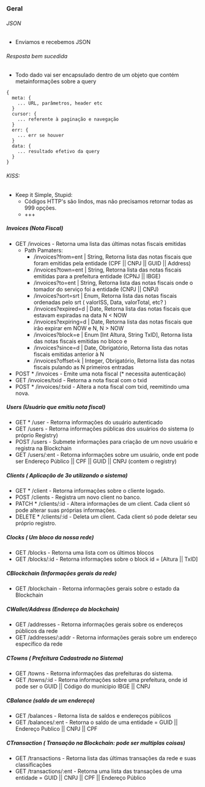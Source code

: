 ### Geral

###### JSON
  - Enviamos e recebemos JSON

###### Resposta bem sucedida
  - Todo dado vai ser encapsulado dentro de um objeto que contém metainformações sobre a query

```
{
  meta: {
    ... URL, parâmetros, header etc
  }
  cursor: {
    ... referente à paginação e navegação
  }
  err: {
    ... err se houver
  }
  data: {
    ... resultado efetivo da query
  }
}
```

###### KISS: 
  - Keep it Simple, Stupid:
    - Códigos HTTP's são lindos, mas não precisamos retornar todas as 999 opções.
    - +++ 

##### Invoices (Nota Fiscal) 
  - GET /invoices - Retorna uma lista das últimas notas fiscais emitidas 
    - Path Pamaters:
      - /invoices?from=ent    | String, Retorna lista das notas fiscais que foram emitidas pela entidade (CPF || CNPJ || GUID || Address)
      - /invoices?town=ent    | String, Retorna lista das notas fiscais emitidas para a prefeitura entidade (CPNJ || IBGE)
      - /invoices?to=ent      | String, Retorna lista das notas fiscais onde o tomador do serviço foi a entidade (CNPJ || CNPJ)
      - /invoices?sort=srt    | Enum, Retorna lista das notas fiscais ordenadas pelo srt ( valorISS, Data, valorTotal, etc? )
      - /invoices?expired=d   | Date, Retorna lista das notas fiscais que estavam expiradas na data N < NOW
      - /invoices?expiring=d  | Date, Retorna lista das notas fiscais que irão expirar em NOW e N, N > NOW
      - /invoices?block=e     | Enum [Int Altura, String TxID], Retorna lista das notas fiscais emitidas no bloco e
      - /invoices?since=d     | Date, Obrigatório, Retorna lista das notas fiscais emitidas anterior à N
      - /invoices?offset=k    | Integer, Obrigatório, Retorna lista das notas fiscais pulando as N primeiros entradas
  - POST * /invoices - Emite uma nota fiscal (* necessita autenticação)
  - GET /invoices/txid - Retorna a nota fiscal com o txid 
  - POST * /invoices/:txid - Altera a nota fiscal com txid, reemitindo uma nova.

##### Users (Usuário que emitiu nota fiscal) 
  - GET * /user - Retorna informações do usuário autenticado
  - GET /users - Retorna informações públicas dos usuários do sistema (o próprio Registry)
  - POST /users - Submete informações para criação de um novo usuário e registra na Blockchain
  - GET /users/:ent - Retorna informações sobre um usuário, onde ent pode ser Endereço Público || CPF || GUID || CNPJ (contem o registry)

##### Clients ( Aplicação de 3o utilizando o sistema)
  - GET * /client - Retorna informações sobre o cliente logado.
  - POST /clients - Registra um novo client no banco.
  - PATCH * /clients/:id - Altera informações de um client. Cada client só pode alterar suas próprias informações.
  - DELETE * /clients/:id - Deleta um client. Cada client só pode deletar seu próprio registro. 
  
##### Clocks ( Um bloco da nossa rede) 
  - GET /blocks - Retorna uma lista com os últimos blocos
  - GET /blocks/:id - Retorna informações sobre o block id = [Altura || TxID]

##### CBlockchain (Informações gerais da rede)
  - GET /blockchain - Retorna informações gerais sobre o estado da Blockchain
  
##### CWallet/Address (Endereço da blockchain) 
  - GET /addresses - Retorna informações gerais sobre os endereços públicos da rede
  - GET /addresses/:addr - Retorna informações gerais sobre um endereço específico da rede

##### CTowns ( Prefeitura Cadastrada no Sistema)
  - GET /towns - Retorna informações das prefeituras do sistema.
  - GET /towns/:id - Retorna informações sobre uma prefeitura, onde id pode ser o GUID || Código do município IBGE || CNPJ 

##### CBalance (saldo de um endereço)
  - GET /balances - Retorna lista de saldos e endereços públicos
  - GET /balances/:ent - Retorna o saldo de uma entidade = GUID || Endereço Publico || CNPJ || CPF

##### CTransaction ( Transação na Blockchain: pode ser multiplas coisas)      
  - GET /transactions - Retorna lista das últimas transações da rede e suas classificações
  - GET /transactions/:ent  - Retorna uma lista das transações de uma entidade = GUID || CNPJ || CPF || Endereço Público